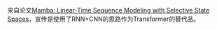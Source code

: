 

来自论文[Mamba: Linear-Time Sequence Modeling with Selective State Spaces](https://arxiv.org/abs/2312.00752)，宣传是使用了RNN+CNN的思路作为Transformer的替代品。
